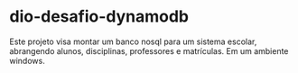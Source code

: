 # dio-desafio-dynamodb
Este projeto visa montar um banco nosql para um sistema escolar, abrangendo alunos, disciplinas, professores e matrículas. Em um ambiente windows.
